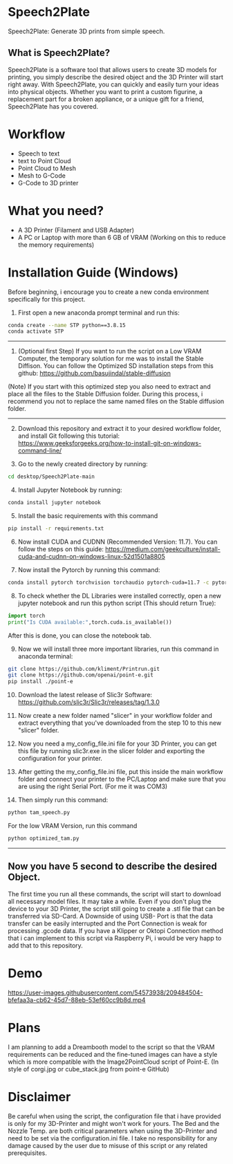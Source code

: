 # Speech2Plate
Speech2Plate: Generate 3D prints from simple speech.


## What is Speech2Plate?
Speech2Plate is a software tool that allows users to create 3D models for printing, you simply describe the desired object and the 3D Printer will start right away. With Speech2Plate, you can quickly and easily turn your ideas into physical objects. Whether you want to print a custom figurine, a replacement part for a broken appliance, or a unique gift for a friend, Speech2Plate has you covered.

# Workflow

- Speech to text
- text to Point Cloud
- Point Cloud to Mesh
- Mesh to G-Code
- G-Code to 3D printer

# What you need?

- A 3D Printer (Filament and USB Adapter)
- A PC or Laptop with more than 6 GB of VRAM (Working on this to reduce the memory requirements)

# Installation Guide (Windows)

Before beginning, i encourage you to create a new conda environment specifically for this project.

1. First open a new anaconda prompt terminal and run this:

```bash
conda create --name STP python==3.8.15
conda activate STP
```
--------------------------------------------------------------
1. (Optional first Step) If you want to run the script on a Low VRAM Computer, the temporary solution for me was to install the Stable Diffison. You can follow the Optimized SD installation steps from this github: 
https://github.com/basujindal/stable-diffusion

(Note)
If you start with this optimized step you also need to extract and place all the files to the Stable Diffusion folder. During this process, i recommend you not to replace the same named files on the Stable diffusion folder.

-------------------------------------------------------------

2. Download this repository and extract it to your desired workflow folder, and install Git following this tutorial:
https://www.geeksforgeeks.org/how-to-install-git-on-windows-command-line/

3. Go to the newly created directory by running:

```bash
cd desktop/Speech2Plate-main
```

4. Install Jupyter Notebook by running:

```bash
conda install jupyter notebook
```

5. Install the basic requirements with this command

```bash
pip install -r requirements.txt
```

6. Now install CUDA and CUDNN (Recommended Version: 11.7). You can follow the steps on this guide:
https://medium.com/geekculture/install-cuda-and-cudnn-on-windows-linux-52d1501a8805

7. Now install the Pytorch by running this command:

 ```bash
conda install pytorch torchvision torchaudio pytorch-cuda=11.7 -c pytorch -c nvidia
```

8. To check whether the DL Libraries were installed correctly, open a new jupyter notebook and run this python script (This should return True):

 ```python
import torch
print("Is CUDA available:",torch.cuda.is_available())
```
After this is done, you can close the notebook tab.

9. Now we will install three more important libraries, run this command in anaconda terminal:

 ```bash
git clone https://github.com/kliment/Printrun.git
git clone https://github.com/openai/point-e.git
pip install ./point-e
```

10. Download the latest release of Slic3r Software:
https://github.com/slic3r/Slic3r/releases/tag/1.3.0

11. Now create a new folder named "slicer" in your workflow folder and extract everything that you've downloaded from the step 10 to this new "slicer" folder.

12. Now you need a my_config_file.ini file for your 3D Printer, you can get this file by running slic3r.exe in the slicer folder and exporting the configuration for your printer.

13. After getting the my_config_file.ini file, put this inside the main workflow folder and connect your printer to the PC/Laptop and make sure that you are using the right Serial Port. (For me it was COM3)

13. Then simply run this command:
```bash
python tam_speech.py
```

For the low VRAM Version, run this command
```bash
python optimized_tam.py
```
-----------------------------------------------------
Now you have 5 second to describe the desired Object.
-----------------------------------------------------
The first time you run all these commands, the script will start to download all necessary model files. It may take a while.
Even if you don't plug the device to your 3D Printer, the script still going to create a .stl file that can be transferred via SD-Card. A Downside of using USB- Port is that the data transfer can be easily interrupted and the Port Connection is weak for processing .gcode data. If you have a Klipper or Oktopi Connection method that i can implement to this script via Raspberry Pi, i would be very happ to add that to this repository.

# Demo

https://user-images.githubusercontent.com/54573938/209484504-bfefaa3a-cb62-45d7-88eb-53ef60cc9b8d.mp4



# Plans

I am planning to add a Dreambooth model to the script so that the VRAM requirements can be reduced and the fine-tuned images can have a style which is more compatible with the Image2PointCloud script of Point-E. (In style of corgi.jpg or cube_stack.jpg from point-e GitHub)

# Disclaimer

Be careful when using the script, the configuration file that i have provided is only for my 3D-Printer and might won't work for yours. The Bed and the Nozzle Temp. are both critical parameters when using the 3D-Printer and need to be set via the configuration.ini file. I take no responsibility for any damage caused by the user due to misuse of this script or any related prerequisites.
